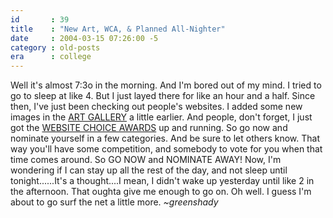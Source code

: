 ```yaml
---
id       : 39
title    : "New Art, WCA, & Planned All-Nighter"
date     : 2004-03-15 07:26:00 -5
category : old-posts
era      : college
---
```


Well it's almost 7:3o in the morning.  And I'm bored out of my mind.  I tried to go to sleep at like 4.  But I just layed there for like an hour and a half.  Since then, I've just been checking out people's websites.  I added some new images in the <a href="/art" title="Art Directory"> ART GALLERY</a> a little earlier.  And people, don't forget, I just got the <a href="websitechoiceawards" title="Website Choice Awards (External Link)" rel="external"> WEBSITE CHOICE AWARDS</a> up and running.  So go now and nominate yourself in a few categories.  And be sure to let others know.  That way you'll have some competition, and somebody to vote for you when that time comes around.  So GO NOW and NOMINATE AWAY!  Now, I'm wondering if I can stay up all the rest of the day, and not sleep until tonight......It's a thought....I mean, I didn't wake up yesterday until like 2 in the afternoon.  That oughta give me enough to go on.  Oh well.  I guess I'm about to go surf the net a little more.  <em> ~greenshady</em>
